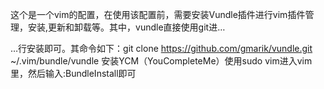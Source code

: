 这个是一个vim的配置，在使用该配置前，需要安装Vundle插件进行vim插件管理，安装,更新和卸载等。其中，vundle直接使用git进… 

…行安装即可。其命令如下：git clone https://github.com/gmarik/vundle.git ~/.vim/bundle/vundle  安装YCM（YouCompleteMe）使用sudo vim进入vim里，然后输入:BundleInstall即可
